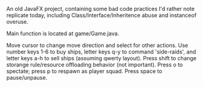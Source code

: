 An old JavaFX project, containing some bad code practices I'd rather note replicate today, including Class/Interface/Inheritence abuse and instanceof overuse.

Main function is located at game/Game.java.

Move cursor to change move direction and select for other actions. Use number keys 1-6 to buy ships, letter keys q-y to command 'side-raids', and letter keys a-h to sell ships 
(assuming qwerty layout). Press shift to change storange rule/resource offloading behavior (not important). Press o to spectate; press p to respawn as player squad. 
Press space to pause/unpause.
